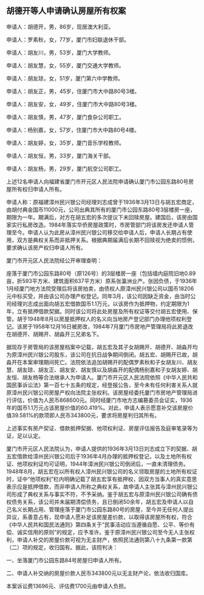 ## 胡德开等人申请确认房屋所有权案

申请人：胡德开，男，86岁，现居澳大利亚。

申请人：罗素秋，女，77岁，厦门市妇联退休干部。

申请人：胡友川，男，53岁，厦门大学教师。

申请人：胡友慧，女，55岁，厦门交通大学教师。

申请人：胡友琼，女，51岁，厦门第六中学教师。

申请人：胡友正，男，45岁，住厦门市大中路80号3楼。

申请人：胡友安，女，49岁，住厦门市大中路80号3楼。

申请人：胡友慎，男，47岁，厦门食杂公司职工。

申请人：杨别嘉，女，57岁，住厦门市大中路80号4楼。

申请人：胡友婷，女，35岁，厦门音乐学校教师。

申请人：胡友恒，男，33岁，厦门海关干部。

申请人：胡友杨，男，29岁，厦门航空公司职工。

上述12名申请人向福建省厦门市开元区人民法院申请确认厦门市公园东路80号房屋所有权归申请人所有。

申请人称：原福建漳州民兴银公司经理刘志成曾于1936年3月13日与胡五宏商定，由胡付典金国币11000元，公司出典其所有的厦门市公园东路80号3层楼房一座，期限为一年。期满后，对方在胡五宏的多次提议下未回赎房屋。建国后，该房由国家实行私房改造。1984年落实华侨房屋政策时，市房管部门将该房发还申请人管理至今。申请人认为此房从漳州民兴银公司移交给申请人后，申请人长期占有使用，双方是典权关系而非抵押关系。根据典期届满后长期不回赎视为绝卖的惯例，要求确认该房产权归申请人所有。

厦门市开元区人民法院经公开审理查明：

座落于厦门市公园东路80号（原126号）的3层楼房一座（包括墙内庭院旧地0.89亩，折593平方米、建筑面积637平方米）原系张瀛洲业产。张因负债，于1936年1月经厦门地方法院受理后将该房拍卖，由债权人原漳州民兴银公司以国币18206元中标买受，并由该公司办理产权登记。同年3月，该公司因缺乏资金，由当时公司经理刘志成出面向胡五宏借款国币1.1万元，以该房作为抵押物，约定期限为1年，立有抵押借款契据。同时该公司将此处房屋及所有权证等交付胡五宏使用、保管。胡于1948年8月以房屋抵押权人的名义向当地房产登记部门办理他项权利登记。该房于1958年12月16日被房改，1984年7月厦门市房地产管理局将此房退改在胡德开、胡赐开、胡淼开三兄弟名下。

据现存于房管局的该房屋档案中记载，胡五宏及其子女胡赐开、胡德开、胡淼开均为原漳州民兴银公司股东，该公司在抗日战争期间倒闭。胡五宏、胡赐开已故，胡淼开在本案审理期间死亡。法院依法追加胡赐开的配偶罗素秋和子女胡友川、胡友慧、胡友琼、胡友正、胡友安、胡友慎以及胡淼开的配偶杨别嘉和子女胡友婷、胡友恒、胡友杨等合法继承人为申请人。厦门市开元区人民法院依照《中华人民共和国民事诉讼法》第一百七十五条的规定，经登报公告，至今未有任何利害关系人就原漳州民兴银公司房屋产权向法院主张权利。该房屋经委托厦门市房地产管理局进行评估，价值为人民币868600元。同时经厦门市地方志编篡委员会证实，1936年的国币1.1万元占该房屋价值的60.419%。对此，申请人表示愿意补交该房屋价值39.581%的款项即人民币343800元，要求将房屋判归其所有。

上述事实有房产契证、借款抵押契据、他项权利证、房屋评估报告及庭审笔录等为证，足以认定。

厦门市开元区人民法院认为，申请人提供的1936年3月13日刘志成立下的契据、胡五宏借款给漳州民兴银公司后于1936年4月办理的抵押权登记，以及土地所有权证、他项权利证均可证明，1944年漳洲民兴银公司倒闭后，一直未清理债务。1948年8月，胡五宏在以所有权人漳州民兴银公司的名义领取房屋的土地所有权证时，证中“他项权利”栏内明确记载了胡五宏享有抵押权，因双方当事人的真实意思表示应是抵押借款，而非申请人所称之典权关系，故申请人主张其与漳州民兴银公司形成了典权关系与事实不符，不予采纳。鉴于胡五宏与原漳州民兴银公司确有债权债务关系，该公司并未届期清偿债务，且已倒闭50余年，胡五宏及申请人以自己名义长期占用、管理座落于厦门市公园东路80号的房屋，至今并无任何人提出异议，系善意占有，现申请人愿补足该房屋差价款，以取得该房屋所有权，符合《中华人民共和国民法通则》第四条关于“民事活动应当遵循自愿、公平、等价有偿、诚实信用的原则”的规定，应予准许。鉴于原漳州民兴银公司至今无人主张权利，申请人补交的房屋价款可视为无主财产，依照民法通则第八十九条第一款第（二）项的规定，收归国有。据此，该院判决：

一、坐落厦门市公园东路84号房屋归申请人所有。

二、申请人补交纳的房屋价款人民币343800元以无主财产论，依法收归国库。

本案诉讼费13696元、评估费1700元由申请人负担。

